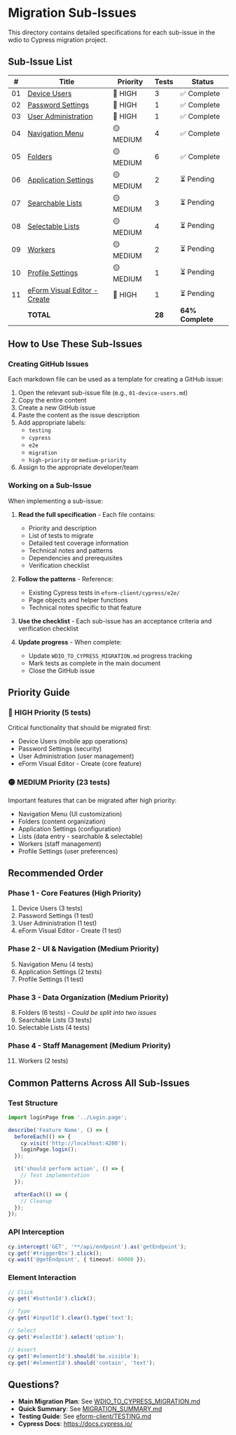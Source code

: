 # Migration Sub-Issues

This directory contains detailed specifications for each sub-issue in the wdio to Cypress migration project.

## Sub-Issue List

| # | Title | Priority | Tests | Status |
|---|-------|----------|-------|--------|
| 01 | [Device Users](01-device-users.md) | 🔴 HIGH | 3 | ✅ Complete |
| 02 | [Password Settings](02-password-settings.md) | 🔴 HIGH | 1 | ✅ Complete |
| 03 | [User Administration](03-user-administration.md) | 🔴 HIGH | 1 | ✅ Complete |
| 04 | [Navigation Menu](04-navigation-menu.md) | 🟡 MEDIUM | 4 | ✅ Complete |
| 05 | [Folders](05-folders.md) | 🟡 MEDIUM | 6 | ✅ Complete |
| 06 | [Application Settings](06-application-settings.md) | 🟡 MEDIUM | 2 | ⏳ Pending |
| 07 | [Searchable Lists](07-searchable-lists.md) | 🟡 MEDIUM | 3 | ⏳ Pending |
| 08 | [Selectable Lists](08-selectable-lists.md) | 🟡 MEDIUM | 4 | ⏳ Pending |
| 09 | [Workers](09-workers.md) | 🟡 MEDIUM | 2 | ⏳ Pending |
| 10 | [Profile Settings](10-profile-settings.md) | 🟡 MEDIUM | 1 | ⏳ Pending |
| 11 | [eForm Visual Editor - Create](11-eform-visual-editor-create.md) | 🔴 HIGH | 1 | ⏳ Pending |
| | **TOTAL** | | **28** | **64% Complete** |

## How to Use These Sub-Issues

### Creating GitHub Issues

Each markdown file can be used as a template for creating a GitHub issue:

1. Open the relevant sub-issue file (e.g., `01-device-users.md`)
2. Copy the entire content
3. Create a new GitHub issue
4. Paste the content as the issue description
5. Add appropriate labels:
   - `testing`
   - `cypress`
   - `e2e`
   - `migration`
   - `high-priority` or `medium-priority`
6. Assign to the appropriate developer/team

### Working on a Sub-Issue

When implementing a sub-issue:

1. **Read the full specification** - Each file contains:
   - Priority and description
   - List of tests to migrate
   - Detailed test coverage information
   - Technical notes and patterns
   - Dependencies and prerequisites
   - Verification checklist

2. **Follow the patterns** - Reference:
   - Existing Cypress tests in `eform-client/cypress/e2e/`
   - Page objects and helper functions
   - Technical notes specific to that feature

3. **Use the checklist** - Each sub-issue has an acceptance criteria and verification checklist

4. **Update progress** - When complete:
   - Update `WDIO_TO_CYPRESS_MIGRATION.md` progress tracking
   - Mark tests as complete in the main document
   - Close the GitHub issue

## Priority Guide

### 🔴 HIGH Priority (5 tests)
Critical functionality that should be migrated first:
- Device Users (mobile app operations)
- Password Settings (security)
- User Administration (user management)
- eForm Visual Editor - Create (core feature)

### 🟡 MEDIUM Priority (23 tests)
Important features that can be migrated after high priority:
- Navigation Menu (UI customization)
- Folders (content organization)
- Application Settings (configuration)
- Lists (data entry - searchable & selectable)
- Workers (staff management)
- Profile Settings (user preferences)

## Recommended Order

### Phase 1 - Core Features (High Priority)
1. Device Users (3 tests)
2. Password Settings (1 test)
3. User Administration (1 test)
4. eForm Visual Editor - Create (1 test)

### Phase 2 - UI & Navigation (Medium Priority)
5. Navigation Menu (4 tests)
6. Application Settings (2 tests)
7. Profile Settings (1 test)

### Phase 3 - Data Organization (Medium Priority)
8. Folders (6 tests) - *Could be split into two issues*
9. Searchable Lists (3 tests)
10. Selectable Lists (4 tests)

### Phase 4 - Staff Management (Medium Priority)
11. Workers (2 tests)

## Common Patterns Across All Sub-Issues

### Test Structure
```typescript
import loginPage from '../Login.page';

describe('Feature Name', () => {
  beforeEach(() => {
    cy.visit('http://localhost:4200');
    loginPage.login();
  });

  it('should perform action', () => {
    // Test implementation
  });

  afterEach(() => {
    // Cleanup
  });
});
```

### API Interception
```typescript
cy.intercept('GET', '**/api/endpoint').as('getEndpoint');
cy.get('#triggerBtn').click();
cy.wait('@getEndpoint', { timeout: 60000 });
```

### Element Interaction
```typescript
// Click
cy.get('#buttonId').click();

// Type
cy.get('#inputId').clear().type('text');

// Select
cy.get('#selectId').select('option');

// Assert
cy.get('#elementId').should('be.visible');
cy.get('#elementId').should('contain', 'text');
```

## Questions?

- **Main Migration Plan**: See [WDIO_TO_CYPRESS_MIGRATION.md](../WDIO_TO_CYPRESS_MIGRATION.md)
- **Quick Summary**: See [MIGRATION_SUMMARY.md](../MIGRATION_SUMMARY.md)
- **Testing Guide**: See [eform-client/TESTING.md](../eform-client/TESTING.md)
- **Cypress Docs**: https://docs.cypress.io/
